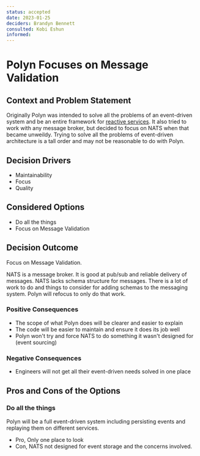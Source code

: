 ```yaml
---
status: accepted
date: 2023-01-25
deciders: Brandyn Bennett
consulted: Kobi Eshun
informed:
---
```

# Polyn Focuses on Message Validation

## Context and Problem Statement

Originally Polyn was intended to solve all the problems of an event-driven system and be an entire framework for [reactive services](https://www.reactivemanifesto.org/). It also tried to work with any message broker, but decided to focus on NATS when that became unweildy. Trying to solve all the problems of event-driven architecture is a tall order and may not be reasonable to do with Polyn.

## Decision Drivers

* Maintainability
* Focus
* Quality

## Considered Options

* Do all the things
* Focus on Message Validation

## Decision Outcome

Focus on Message Validation.

NATS is a message broker. It is good at pub/sub and reliable delivery of messages. NATS lacks schema structure for messages. There is a lot of work to do and things to consider for adding schemas to the messaging system. Polyn will refocus to only do that work.

### Positive Consequences

* The scope of what Polyn does will be clearer and easier to explain
* The code will be easier to maintain and ensure it does its job well
* Polyn won't try and force NATS to do something it wasn't designed for (event sourcing)

### Negative Consequences

* Engineers will not get all their event-driven needs solved in one place

## Pros and Cons of the Options

### Do all the things

Polyn will be a full event-driven system including persisting events and replaying them on different services.

* Pro, Only one place to look
* Con, NATS not designed for event storage and the concerns involved.
